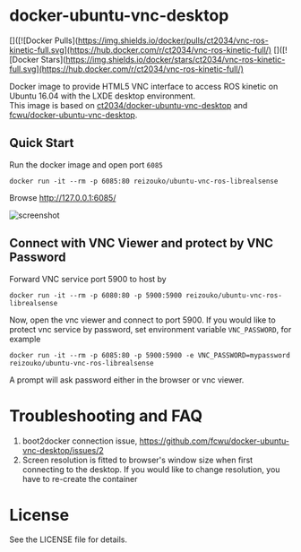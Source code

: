 docker-ubuntu-vnc-desktop
=========================

[]([![Docker Pulls](https://img.shields.io/docker/pulls/ct2034/vnc-ros-kinetic-full.svg](https://hub.docker.com/r/ct2034/vnc-ros-kinetic-full/)
[]([![Docker Stars](https://img.shields.io/docker/stars/ct2034/vnc-ros-kinetic-full.svg](https://hub.docker.com/r/ct2034/vnc-ros-kinetic-full/)

Docker image to provide HTML5 VNC interface to access ROS kinetic on Ubuntu 16.04 with the LXDE desktop environment.  
This image is based on [ct2034/docker-ubuntu-vnc-desktop](https://github.com/ct2034/docker-ubuntu-vnc-desktop) and [fcwu/docker-ubuntu-vnc-desktop](https://github.com/fcwu/docker-ubuntu-vnc-desktop).

Quick Start
-------------------------

Run the docker image and open port `6085`

```
docker run -it --rm -p 6085:80 reizouko/ubuntu-vnc-ros-librealsense
```

Browse http://127.0.0.1:6085/

![screenshot](https://raw.github.com/KentaKawamata/docker-ubuntu-vnc-ros-librealsense/master/screenshots/realsense-docker.png)


Connect with VNC Viewer and protect by VNC Password
------------------

Forward VNC service port 5900 to host by

```
docker run -it --rm -p 6080:80 -p 5900:5900 reizouko/ubuntu-vnc-ros-librealsense
```

Now, open the vnc viewer and connect to port 5900. If you would like to protect vnc service by password, set environment variable `VNC_PASSWORD`, for example

```
docker run -it --rm -p 6085:80 -p 5900:5900 -e VNC_PASSWORD=mypassword reizouko/ubuntu-vnc-ros-librealsense
```

A prompt will ask password either in the browser or vnc viewer.


Troubleshooting and FAQ
==================

1. boot2docker connection issue, https://github.com/fcwu/docker-ubuntu-vnc-desktop/issues/2
2. Screen resolution is fitted to browser's window size when first connecting to the desktop. If you would like to change resolution, you have to re-create the container


License
==================

See the LICENSE file for details.
